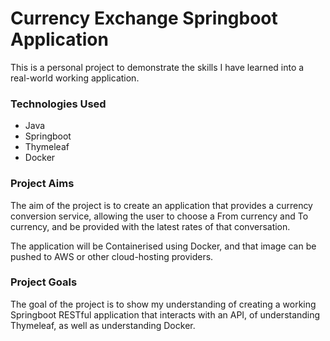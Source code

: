 # Currency Exchange Springboot Application

This is a personal project to demonstrate the skills I have learned into a real-world working application.

### Technologies Used

* Java
* Springboot
* Thymeleaf
* Docker

### Project Aims

The aim of the project is to create an application that provides a currency conversion
service, allowing the user to choose a From currency and To currency, and be provided with
the latest rates of that conversation.

The application will be Containerised using Docker, and that image can be pushed to AWS or 
other cloud-hosting providers.

### Project Goals

The goal of the project is to show my understanding of creating a working Springboot
RESTful application that interacts with an API, of understanding Thymeleaf, as well as
understanding Docker.